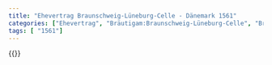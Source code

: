 ```yaml
---
title: "Ehevertrag Braunschweig-Lüneburg-Celle - Dänemark 1561"
categories: ["Ehevertrag", "Bräutigam:Braunschweig-Lüneburg-Celle", "Braut: Dänemark", "Eheschließung vollzogen?:Ja", "verschiedenkonfessionelle Ehe?:Nein", "Dynastie Bräutigam:Welfen", "Akteur Bräutigam:Welfen", "Akteur Braut:Oldenburg (Dänemark)", "Textbezug?:nein", "Ständisch?:nein", "Ratifikation?:ja", "Sonstiges?:nein", "Bräutigam:Braunschweig-Lüneburg-Celle", "Braut: Dänemark"]
tags: [ "1561"]
---
```

<!--more-->
{{<v160>}}